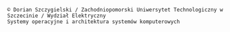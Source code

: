 
	© Dorian Szczygielski / Zachodniopomorski Uniwersytet Technologiczny w Szczecinie / Wydział Elektryczny
	Systemy operacyjne i architektura systemów komputerowych
